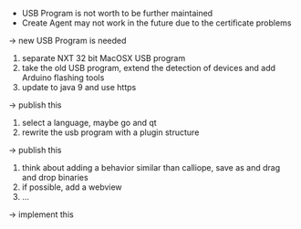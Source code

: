 * USB Program is not worth to be further maintained
* Create Agent may not work in the future due to the certificate problems

-> new USB Program is needed

1. separate NXT 32 bit MacOSX USB program
2. take the old USB program, extend the detection of devices and add Arduino flashing tools
3. update to java 9 and use https

-> publish this

1. select a language, maybe go and qt
2. rewrite the usb program with a plugin structure


-> publish this

1. think about adding a behavior similar than calliope, save as and drag and drop binaries
2. if possible, add a webview
3. ...

-> implement this